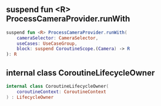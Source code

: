 ## suspend fun \<R\> ProcessCameraProvider.runWith

```kotlin
suspend fun <R> ProcessCameraProvider.runWith(
    cameraSelector: CameraSelector,
    useCases: UseCaseGroup,
    block: suspend CoroutineScope.(Camera) -> R
): R
```

## internal class CoroutineLifecycleOwner

```kotlin
internal class CoroutineLifecycleOwner(
    coroutineContext: CoroutineContext
) : LifecycleOwner
```